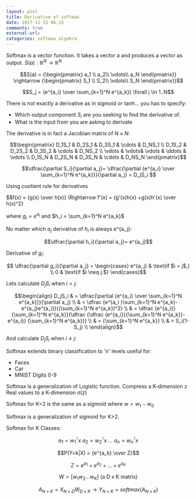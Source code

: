 ```yaml
---
layout: post
title: Derivative of softmax
date: 2017-12-15 06:15
comments: true
external-url:
categories: softmax algebra
---
```


Softmax is a vector function. It takes a vector a and produces a vector as output. $S(a): \mathbb{R}^N \rightarrow \mathbb{R}^N$

$$S(a) = {\begin{pmatrix}
a_1 \\
a_2\\
\vdots\\
a_N
\end{pmatrix}} \rightarrow {\begin{pmatrix}
S_1 \\
S_2\\
\vdots\\
S_N
\end{pmatrix}}$$

$$S_j = {e^{a_i} \over \sum_{k=1}^N e^{a_k}} \forall j \in 1..N$$

There is not exactly a derivative as in sigmoid or tanh... you has to specify:
* Which output component $S_i$ are you seeking to find the derivative of.
* What is the input from you are asking to derivate


The derivative is in fact a Jacobian matrix of $N \times N$:

$$\begin{pmatrix}
 D_1S_1 & D_2S_1 & D_3S_1 & \cdots & D_NS_1 \\
 D_1S_2 & D_2S_2 & D_3S_2 & \cdots & D_NS_2 \\
 \vdots  & \vdots& \vdots & \ddots & \vdots \\
 D_1S_N & D_2S_N & D_3S_N & \cdots & D_NS_N    
 \end{pmatrix}$$

$$\dfrac{\partial S_i}{\partial a_j}= \dfrac{\partial {e^{a_i} \over \sum_{k=1}^N e^{a_k}}}{\partial a_j} = D_jS_i $$

Using cuotient rule for derivatives

$$f(x) = {g(x) \over h(x)} \Rightarrow f'(x) = {g'(x)h(x) +g(x)h'(x) \over h(x)^2}

where $g_i = e^{a_i}$ and $h_i = \sum_{k=1}^N e^{a_k}$

No matter which $a_j$ derivative of $h_i$ is always e^{a_j}:

$$\dfrac{\partial h_i}{\partial a_j}= e^{a_j}$$

Derivative of $g_i$:

$$  \dfrac{\partial g_i}{\partial a_j} =
\begin{cases}
e^{a_j}  & \text{if $i = j$,} \\
0 & \text{if $i \neq j.$}
\end{cases}$$

Lets calculate $D_jS_i$ when $i=j$:

$$\begin{align}
D_jS_i & = \dfrac{\partial {e^{a_i} \over \sum_{k=1}^N e^{a_k}}}{\partial a_j} \\
& = \dfrac {e^{a_i }\sum_{k=1}^N e^{a_k}-e^{a_j}e^{a_i}}{(\sum_{k=1}^N e^{a_k})^2} \\
& = \dfrac {e^{a_i}}{\sum_{k=1}^N e^{a_k}}{\dfrac {\dfrac {e^{a_i}}{\sum_{k=1}^N e^{a_k}}-e^{a_i}} {\sum_{k=1}^N e^{a_k}}} \\
& = {\sum_{k=1}^N e^{a_k}} \\ 
& = S_i(1-S_j) \\
\end{align}$$

And calculate $D_jS_i$ when $i \neq j$:











Softmax extends binary classification to 'n' levels useful for:  
* Faces  
* Car  
* MNIST Digits 0-9  

Softmax is a generalization of Logistic function. Compress a K-dimension z Real values to a K-dimension $\sigma (z)$

Softmax for K=2 is the same as a sigmoid where $w = w_1 - w_0$ 

Softmax is a generalization of sigmoid for K>2.

Softmax for K Classes:  

$$a_1=w_1^\intercal x \text{   } a_2=w_2^\intercal x \text{   } ...\text{   } a_n=w_n^\intercal x$$

$$P(Y=k|X) = {e^{a_k} \over Z}$$

$$Z = e^{a_1}+e^{a_2}+...+e^{a_K}$$

$$W = [ w_1 w_2...w_K] \text{ (a D x K matrix)}$$

$$A_{N\times K} = X_{N\times D}W_{D\times K}\rightarrow Y_{N\times K}=softmax(A_{N\times K})$$




